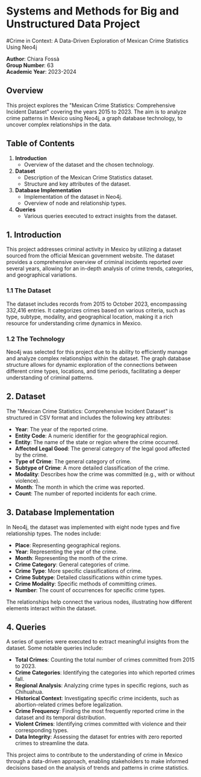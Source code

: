 # Systems and Methods for Big and Unstructured Data Project

#Crime in Context: A Data-Driven Exploration of Mexican Crime Statistics Using Neo4j

**Author**: Chiara Fossà  
**Group Number**: 63  
**Academic Year**: 2023-2024  

## Overview

This project explores the "Mexican Crime Statistics: Comprehensive Incident Dataset" covering the years 2015 to 2023. The aim is to analyze crime patterns in Mexico using Neo4j, a graph database technology, to uncover complex relationships in the data.

## Table of Contents

1. **Introduction**
   - Overview of the dataset and the chosen technology.
2. **Dataset**
   - Description of the Mexican Crime Statistics dataset.
   - Structure and key attributes of the dataset.
3. **Database Implementation**
   - Implementation of the dataset in Neo4j.
   - Overview of node and relationship types.
4. **Queries**
   - Various queries executed to extract insights from the dataset.

## 1. Introduction

This project addresses criminal activity in Mexico by utilizing a dataset sourced from the official Mexican government website. The dataset provides a comprehensive overview of criminal incidents reported over several years, allowing for an in-depth analysis of crime trends, categories, and geographical variations.

### 1.1 The Dataset

The dataset includes records from 2015 to October 2023, encompassing 332,416 entries. It categorizes crimes based on various criteria, such as type, subtype, modality, and geographical location, making it a rich resource for understanding crime dynamics in Mexico.

### 1.2 The Technology

Neo4j was selected for this project due to its ability to efficiently manage and analyze complex relationships within the dataset. The graph database structure allows for dynamic exploration of the connections between different crime types, locations, and time periods, facilitating a deeper understanding of criminal patterns.

## 2. Dataset

The "Mexican Crime Statistics: Comprehensive Incident Dataset" is structured in CSV format and includes the following key attributes:

- **Year**: The year of the reported crime.
- **Entity Code**: A numeric identifier for the geographical region.
- **Entity**: The name of the state or region where the crime occurred.
- **Affected Legal Good**: The general category of the legal good affected by the crime.
- **Type of Crime**: The general category of crime.
- **Subtype of Crime**: A more detailed classification of the crime.
- **Modality**: Describes how the crime was committed (e.g., with or without violence).
- **Month**: The month in which the crime was reported.
- **Count**: The number of reported incidents for each crime.

## 3. Database Implementation

In Neo4j, the dataset was implemented with eight node types and five relationship types. The nodes include:

- **Place**: Representing geographical regions.
- **Year**: Representing the year of the crime.
- **Month**: Representing the month of the crime.
- **Crime Category**: General categories of crime.
- **Crime Type**: More specific classifications of crime.
- **Crime Subtype**: Detailed classifications within crime types.
- **Crime Modality**: Specific methods of committing crimes.
- **Number**: The count of occurrences for specific crime types.

The relationships help connect the various nodes, illustrating how different elements interact within the dataset.

## 4. Queries

A series of queries were executed to extract meaningful insights from the dataset. Some notable queries include:

- **Total Crimes**: Counting the total number of crimes committed from 2015 to 2023.
- **Crime Categories**: Identifying the categories into which reported crimes fall.
- **Regional Analysis**: Analyzing crime types in specific regions, such as Chihuahua.
- **Historical Context**: Investigating specific crime incidents, such as abortion-related crimes before legalization.
- **Crime Frequency**: Finding the most frequently reported crime in the dataset and its temporal distribution.
- **Violent Crimes**: Identifying crimes committed with violence and their corresponding types.
- **Data Integrity**: Assessing the dataset for entries with zero reported crimes to streamline the data.

This project aims to contribute to the understanding of crime in Mexico through a data-driven approach, enabling stakeholders to make informed decisions based on the analysis of trends and patterns in crime statistics.
